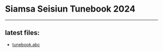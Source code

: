 # Siamsa Seisiun Tunebook 2024

---

## latest files:

- [tunebook.abc](https://github.com/rmorgan105/siamsa-seisiun/blob/c1f4c2cfffa183b8cd344dceb339ecf204841dd8/builds/siamsa-seisiun.abc)